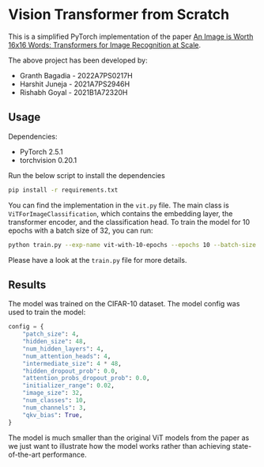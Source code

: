 # Vision Transformer from Scratch

This is a simplified PyTorch implementation of the paper [An Image is Worth 16x16 Words: Transformers for Image Recognition at Scale](https://arxiv.org/abs/2010.11929).

The above project has been developed by:

- Granth Bagadia - 2022A7PS0217H
- Harshit Juneja - 2021A7PS2946H
- Rishabh Goyal - 2021B1A72320H

## Usage

Dependencies:

- PyTorch 2.5.1
- torchvision 0.20.1

Run the below script to install the dependencies

```bash
pip install -r requirements.txt
```

You can find the implementation in the `vit.py` file. The main class is `ViTForImageClassification`, which contains the embedding layer, the transformer encoder, and the classification head. To train the model for 10 epochs with a batch size of 32, you can run:

```bash
python train.py --exp-name vit-with-10-epochs --epochs 10 --batch-size 32
```

Please have a look at the `train.py` file for more details.

## Results

The model was trained on the CIFAR-10 dataset. The model config was used to train the model:

```python
config = {
    "patch_size": 4,
    "hidden_size": 48,
    "num_hidden_layers": 4,
    "num_attention_heads": 4,
    "intermediate_size": 4 * 48,
    "hidden_dropout_prob": 0.0,
    "attention_probs_dropout_prob": 0.0,
    "initializer_range": 0.02,
    "image_size": 32,
    "num_classes": 10,
    "num_channels": 3,
    "qkv_bias": True,
}
```

The model is much smaller than the original ViT models from the paper as we just want to illustrate how the model works rather than achieving state-of-the-art performance.
